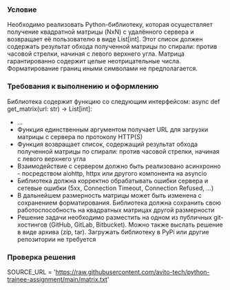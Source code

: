 ### Условие
Необходимо реализовать Python-библиотеку, которая осуществляет получение квадратной матрицы (NxN) с удалённого сервера и возвращает её пользователю в виде List[int]. Этот список должен содержать результат обхода полученной матрицы по спирали: против часовой стрелки, начиная с левого верхнего угла.
Матрица гарантированно содержит целые неотрицательные числа. Форматирование границ иными символами не предполагается.

### Требования к выполнению и оформлению
Библиотека содержит функцию со следующим интерфейсом:
async def get_matrix(url: str) -> List[int]:
* …
* Функция единственным аргументом получает URL для загрузки матрицы с сервера по протоколу HTTP(S)
* Функция возвращает список, содержащий результат обхода полученной матрицы по спирали: против часовой стрелки, начиная с левого верхнего угла
* Взаимодействие с сервером должно быть реализовано асинхронно - посредством aiohttp, httpx или другого компонента на asyncio
* Библиотека должна корректно обрабатывать ошибки сервера и сетевые ошибки (5xx, Connection Timeout, Connection Refused, …)
* В дальнейшем размерность матрицы может быть изменена с сохранением форматирования. Библиотека должна сохранить свою работоспособность на квадратных матрицах другой размерности
* Решение задачи необходимо разместить на одном из публичных git-хостингов (GitHub, GitLab, Bitbucket). Можно также выслать решение в виде архива (zip, tar). Загружать библиотеку в PyPi или другие репозитории не требуется

### Проверка решения
SOURCE_URL = 'https://raw.githubusercontent.com/avito-tech/python-trainee-assignment/main/matrix.txt'
